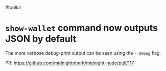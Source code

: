 #toolkit
# `show-wallet` command now outputs JSON by default

The more verbose debug-print output can be seen using the `--debug` flag.

PR: https://github.com/midnightntwrk/midnight-node/pull/117
